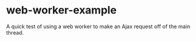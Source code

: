 # web-worker-example
A quick test of using a web worker to make an Ajax request off of the main thread.
